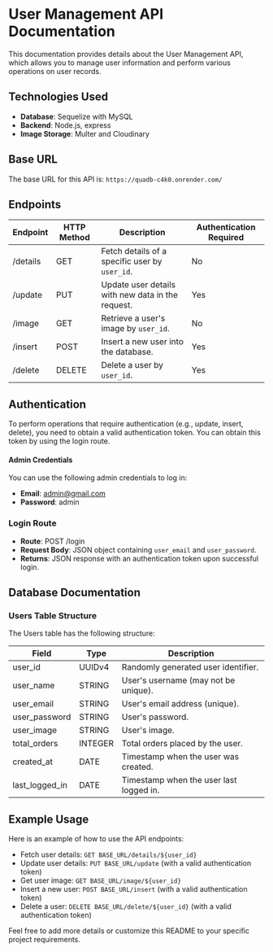 # User Management API Documentation

This documentation provides details about the User Management API, which allows you to manage user information and perform various operations on user records.

## Technologies Used

- **Database**: Sequelize with MySQL
- **Backend**: Node.js, express
- **Image Storage**: Multer and Cloudinary

## Base URL

The base URL for this API is: `https://quadb-c4k0.onrender.com/`

## Endpoints

| Endpoint | HTTP Method | Description                                       | Authentication Required |
| -------- | ----------- | ------------------------------------------------- | ----------------------- |
| /details | GET         | Fetch details of a specific user by `user_id`.    | No                      |
| /update  | PUT         | Update user details with new data in the request. | Yes                     |
| /image   | GET         | Retrieve a user's image by `user_id`.             | No                      |
| /insert  | POST        | Insert a new user into the database.              | Yes                     |
| /delete  | DELETE      | Delete a user by `user_id`.                       | Yes                     |

## Authentication

To perform operations that require authentication (e.g., update, insert, delete), you need to obtain a valid authentication token. You can obtain this token by using the login route.

#### Admin Credentials

You can use the following admin credentials to log in:

- **Email**: admin@gmail.com
- **Password**: admin

### Login Route

- **Route**: POST /login
- **Request Body**: JSON object containing `user_email` and `user_password`.
- **Returns**: JSON response with an authentication token upon successful login.

## Database Documentation

### Users Table Structure

The Users table has the following structure:

| Field          | Type    | Description                             |
| -------------- | ------- | --------------------------------------- |
| user_id        | UUIDv4  | Randomly generated user identifier.     |
| user_name      | STRING  | User's username (may not be unique).    |
| user_email     | STRING  | User's email address (unique).          |
| user_password  | STRING  | User's password.                        |
| user_image     | STRING  | User's image.                           |
| total_orders   | INTEGER | Total orders placed by the user.        |
| created_at     | DATE    | Timestamp when the user was created.    |
| last_logged_in | DATE    | Timestamp when the user last logged in. |

## Example Usage

Here is an example of how to use the API endpoints:

- Fetch user details: `GET BASE_URL/details/${user_id}`
- Update user details: `PUT BASE_URL/update` (with a valid authentication token)
- Get user image: `GET BASE_URL/image/${user_id}`
- Insert a new user: `POST BASE_URL/insert` (with a valid authentication token)
- Delete a user: `DELETE BASE_URL/delete/${user_id}` (with a valid authentication token)

Feel free to add more details or customize this README to your specific project requirements.
